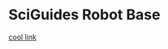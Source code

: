 # SciGuides Robot Base
[cool link](https://github.com/SciBorgs/SciGuides/blob/main/projects/DifferentialDrive.md)